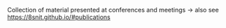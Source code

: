 Collection of material presented at conferences and meetings -> also see https://8snit.github.io/#publications
